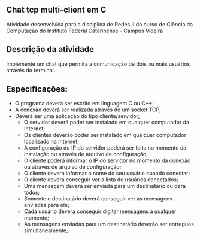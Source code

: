 ## Chat tcp multi-client em C

Atividade desenvolvida para a disciplina de Redes II do curso de Ciência da Computação do Instituto Federal Catarinense - Campus Videira

Descrição da atividade
------------------------ 

Implemente um chat que permita a comunicação de dois ou mais usuários através do terminal.

## Especificações:

- O programa deverá ser escrito em linguagem C ou C++;
- A conexão deverá ser realizada através de um socket TCP;
- Deverá ser uma aplicação do tipo cliente/servidor;
    - O servidor deverá poder ser instalado em qualquer computador da Internet;
    - Os clientes deverão poder ser instalado em qualquer computador localizado na Internet;
    - A configuração do IP do servidor poderá ser feita no momento da instalação ou através de arquivo de configuração;
    - O cliente poderá informar o IP do servidor no momento da conexão ou através de arquivo de configuração;
    - O cliente deverá informar o nome do seu usuário quando conectar;
    - O cliente deverá conseguir ver a lista de usuários conectados;
    - Uma mensagem deverá ser enviada para um destinatário ou para todos;
    - Somente o destinatário deverá conseguir ver as mensagens enviadas para ele;
    - Cada usuário deverá conseguir digitar mensagens a qualquer momento;
    - As mensagens enviadas para um destinatário deverão ser entregues simultaneamente;

